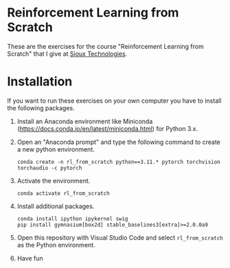 # Reinforcement Learning from Scratch

These are the exercises for the course "Reinforcement Learning from Scratch" that I give at [Sioux Technologies](https://www.sioux.eu/).

# Installation

If you want to run these exercises on your own computer you have to install the following packages.

1. Install an Anaconda environment like Miniconda (https://docs.conda.io/en/latest/miniconda.html) for Python 3.x.
2. Open an "Anaconda prompt" and type the following command to create a new python environment.

       conda create -n rl_from_scratch python==3.11.* pytorch torchvision torchaudio -c pytorch

3. Activate the environment.

       conda activate rl_from_scratch

4. Install additional packages.

       conda install ipython ipykernel swig
       pip install gymnasium[box2d] stable_baselines3[extra]>=2.0.0a9

5. Open this repository with Visual Studio Code and select `rl_from_scratch` as the Python environment.
6. Have fun
